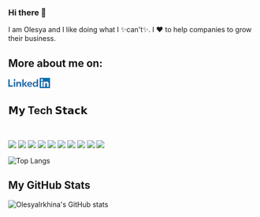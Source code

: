 ### Hi there 👋

I am Olesya and I like doing what I ✨can't✨. I ❤️ to help companies to grow their business.

## More about me on: 
<!-- [<img src="https://img.shields.io/badge/-linkedin-05122A?style=flat&logo=linkedin"/>](https://ca.linkedin.com/in/olesya-irkhina-3a890765) -->

<a href="https://www.linkedin.com/in/olesya-irkhina/"><img src="img/social-linkedi3.png" alt="Linkedin"></a>

<!-- <details>
	<summary>:books:&nbsp;&nbsp;&nbsp;<b>𝗠𝘆 Tech 𝗦𝘁𝗮𝗰𝗸</b></summary>
	<br/> -->
<!-- 
![VBScript](https://img.shields.io/badge/-VBScript-05122A?style=flat&logo=VBScript)&nbsp;
 -->
<!--  </details> -->
## 𝗠𝘆 Tech 𝗦𝘁𝗮𝗰𝗸
</br>

[<img src="https://img.shields.io/badge/-Jupyter-05122A?style=flat&logo=Jupyter"/>](https://github.com/itekkie/Movies-ETL/blob/main/Movies_ETL.ipynb)
[<img src="https://img.shields.io/badge/-Tableau-05122A?style=flat&logo=Tableau"/>](https://public.tableau.com/app/profile/olesya.irkhina/viz/Final_Dashboard_4_public/1_Actuals?publish=yes)
[<img src="https://img.shields.io/badge/-python-05122A?style=flat&logo=python"/>](https://github.com/itekkie/election-analysis/blob/main/PyPoll_Challenge.py)
[<img src="https://img.shields.io/badge/-pandas-05122A?style=flat&logo=pandas"/>](https://github.com/itekkie/school_district_analysis/blob/main/PyCitySchools_Challenge.ipynb)
[<img src="https://img.shields.io/badge/-plotly-05122A?style=flat&logo=plotly"/>](https://github.com/itekkie/plotly_chart/blob/main/static/js/charts.js)
[<img src="https://img.shields.io/badge/SQLite-05122A?style=flat&logo=SQLite"/>](https://github.com/itekkie/surfs_up/blob/main/SurfsUp_Challenge.ipynb)
[<img src="https://img.shields.io/badge/PostgreSQL-05122A?style=flat&logo=postgresql"/>](https://github.com/itekkie/Pewlett-Hackard-Analysis/blob/main/Employee_Database_queries.sql)
[<img src="https://img.shields.io/badge/MongoDB-05122A?style=flat&logo=MongoDB"/>](https://github.com/itekkie/Mission-to-Mars/blob/main/app.py)
[<img src="https://img.shields.io/badge/-Apache_Spark-05122A?style=flat&logo=apache-spark"/>](https://github.com/itekkie/Amazon_Vine_Analysis/blob/main/Vine_Review_Analysis.ipynb)
[<img src="https://img.shields.io/badge/-AWS-05122A?style=flat&logo=Amazon-AWS"/>](https://github.com/itekkie/Amazon_Vine_Analysis/blob/main/Vine_Review_Analysis.ipynb)

<!-- [<img src="https://img.shields.io/badge/-R-05122A?style=flat&logo=R"/>](https://github.com/itekkie/MechaCar_Statistical_Analysis/blob/main/MechaCarChallenge.R) -->

<!-- &theme=github_dark -->
![Top Langs](https://github-readme-stats.vercel.app/api/top-langs/?username=itekkie&langs_count=8&layout=compact&show_icons=true)

## My GitHub Stats

![OlesyaIrkhina's GitHub stats](https://github-readme-stats.vercel.app/api?username=itekkie&show_icons=true&theme=github_dark&hide=issues,stars&count_private=true)

<!--
**itekkie/itekkie** is a ✨ _special_ ✨ repository because its `README.md` (this file) appears on your GitHub profile.

Here are some ideas to get you started:

- 🔭 I’m currently working on ...
- 🌱 I’m currently learning ...
- 👯 I’m looking to collaborate on ...
- 🤔 I’m looking for help with ...
- 💬 Ask me about ...
- 📫 How to reach me: ...
- 😄 Pronouns: ...
- ⚡ Fun fact: ...
-->

